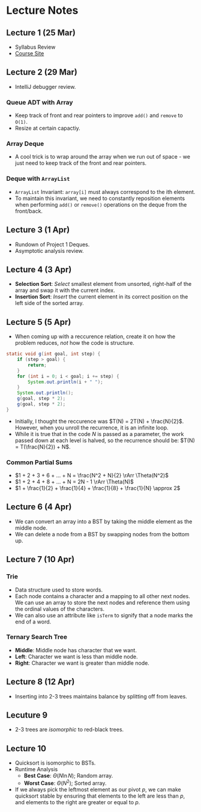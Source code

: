 # Lecture Notes

## Lecture 1 (25 Mar)

- Syllabus Review
- [Course Site](https://courses.cs.washington.edu/courses/cse373/24sp/)

## Lecture 2 (29 Mar)

- IntelliJ debugger review.

### Queue ADT with Array

- Keep track of front and rear pointers to improve `add()` and `remove` to `O(1)`.
- Resize at certain capactiy.

### Array Deque

- A cool trick is to wrap around the array when we run out of space - we just need to keep track of the front and rear pointers.

### Deque with `ArrayList`

- `ArrayList` Invariant: `array[i]` must always correspond to the ith element.
- To maintain this invariant, we need to constantly reposition elements when performing `add()` or `remove()` operations on the deque from the front/back.

## Lecture 3 (1 Apr)

- Rundown of Project 1 Deques.
- Asymptotic analysis review.

## Lecture 4 (3 Apr)

- **Selection Sort**: *Select* smallest element from unsorted, right-half of the array and swap it with the current index.
- **Insertion Sort**: *Insert* the current element in its correct position on the left side of the sorted array.

## Lecture 5 (5 Apr)

- When coming up with a reccurence relation, create it on how the problem reduces, *not* how the code is structure.

```java
static void g(int goal, int step) {
    if (step > goal) {
        return;
    }
    for (int i = 0; i < goal; i += step) {
        System.out.println(i + " ");
    }
    System.out.println();
    g(goal, step * 2);
    g(goal, step * 2);
}
```

- Initially, I thought the reccurence was $T(N) = 2T(N) + \frac{N}{2}$. However, when you unroll the recurrence, it is an infinite loop.
- While it is true that in the code $N$ is passed as a parameter, the work passed down at each level is halved, so the recurrence should be: $T(N) = T(\frac{N}{2}) + N$.

### Common Partial Sums

- $1 + 2 + 3 + 6 + ... + N = \frac{N^2 + N}{2} \rArr \Theta(N^2)$
- $1 + 2 + 4 + 8 + ... + N = 2N - 1 \rArr \Theta(N)$
- $1 + \frac{1}{2} + \frac{1}{4} + \frac{1}{8} + \frac{1}{N} \approx 2$

## Lecture 6 (4 Apr)

- We can convert an array into a BST by taking the middle element as the middle node.
- We can delete a node from a BST by swapping nodes from the bottom up.

## Lecture 7 (10 Apr)

### Trie

- Data structure used to store words.
- Each node contains a character and a mapping to all other next nodes. We can use an array to store the next nodes and reference them using the ordinal values of the characters.
- We can also use an attribute like `isTerm` to signify that a node marks the end of a word.

### Ternary Search Tree

- **Middle**: Middle node has character that we want.
- **Left**: Character we want is less than middle node.
- **Right**: Character we want is greater than middle node.

## Lecture 8 (12 Apr)

- Inserting into 2-3 trees maintains balance by splitting off from leaves.

## Lecuture 9

- 2-3 trees are *isomorphic* to red-black trees.

## Lecture 10

- Quicksort is isomorphic to BSTs.
- Runtime Analysis
  - **Best Case**: $\Theta(N\ln N)$; Random array.
  - **Worst Case**: $\Theta(N^2)$; Sorted array.
- If we always pick the leftmost element as our pivot $p$, we can make quicksort stable by ensuring that elements to the left are less than $p$, and elements to the right are greater or equal to $p$.

